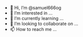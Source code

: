 - 👋 Hi, I’m @samuel666og
- 👀 I’m interested in ...
- 🌱 I’m currently learning ...
- 💞️ I’m looking to collaborate on ...
- 📫 How to reach me ...

<!---
samuel666og/samuel666og is a ✨ special ✨ repository because its `README.md` (this file) appears on your GitHub profile.
You can click the Preview link to take a look at your changes.
--->
